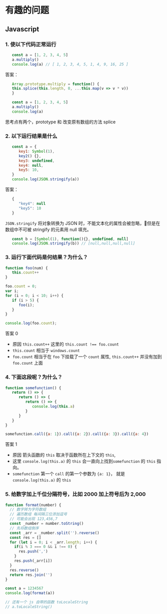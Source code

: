 # 有趣的问题

## Javascript

### 1. 使以下代码正常运行
```javascript
   const a = [1, 2, 3, 4, 5]
   a.multiply()
   console.log(a) // [ 1, 2, 3, 4, 5, 1, 4, 9, 16, 25 ]
```

答案：
```javascript
   Array.prototype.multiply = function() {
   this.splice(this.length, 0, ...this.map(v => v * v))
   }

   const a = [1, 2, 3, 4, 5]
   a.multiply()
   console.log(a)
```
思考点有两个，prototype 和 改变原有数组的方法 splice

### 2. 以下运行结果是什么
```javascript
   const a = {
      key1: Symbol(1),
      key2() {},
      key3: undefined,
      key4: null,
      key5: 10,
   }
   console.log(JSON.stringify(a))
```
答案：
```javascript
   {
      "key4": null
      "key5": 10
   }
```
`JSON.stringify` 将对象转换为 JSON 时，不能文本化的属性会被忽略，但是在数组中不可被 stringify 的元素用 null 填充。
```javascript
   const b = [Symbol(1), function(){}, undefined, null]
   console.log(JSON.stringify(b)) // [null,null,null,null]
```

### 3. 运行下面代码是何结果？为什么？
```js
function foo(num) {
   this.count++
}

foo.count = 0;
var i;
for (i = 0; i < 10; i++) {
   if (i > 5) {
      foo(i);
   }
}

console.log(foo.count);
```
答案 0
- 原因 `this.count++` 这里的 `this.count !== foo.count`
- `this.count` 相当于 `windows.count`
- `foo.count` 相当于在 `foo` 下挂载了一个 `count` 属性, `this.count++` 并没有加到 `foo.count` 上面

### 4. 下面这段呢？为什么？
```js
function somefunction() {
   return () => {
      return () => {
         return () => {
            console.log(this.a)
         }
      }
   }
}

somefunction.call({a: 1}).call({a: 2}).call({a: 3}).call({a: 4})
```
答案 1
- 原因 箭头函数的 `this` 取决于函数所在上下文的 `this`, 
- 这里 `console.log(this.a)` 的 `this` 会一直向上找到`somefunction` 的 `this` 指向。
- `somefunction` 第一个 `call` 的第一个参数为 `{a: 1}`， 就是 `console.log(this.a)` 的 `this`

### 5. 给数字加上千位分隔符号，比如 2000 加上符号后为 2,000
```js
function format(number) {
  // 数字转为字符数组
  // 遍历数组 每间隔三位添加逗号
  // 可能会出现 123,456,7
  const _number = number.toString()
  // 先将数组倒序
  const _arr = _number.split('').reverse()
  const res = []
  for (let i = 0; i < _arr.length; i++) {
    if(i % 3 === 0 && i !== 0) {
      res.push(',')
    }
    res.push(_arr[i])
  }
  res.reverse()
  return res.join('')
}

const a = 1234567
console.log(format(a))

// 还有一个 js 自带的函数 toLocaleString
// a.toLocaleString()
```